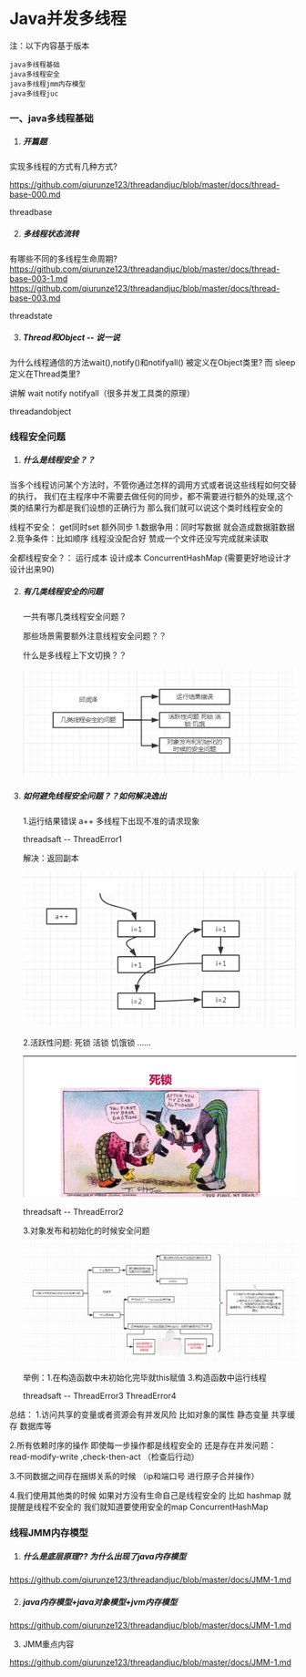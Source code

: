 # Java并发多线程

注：以下内容基于版本

```properties
java多线程基础
java多线程安全
java多线程jmm内存模型
java多线程juc
```



### 一、java多线程基础

1. ##### 开篇题

 实现多线程的方式有几种方式? 
 
 https://github.com/qiurunze123/threadandjuc/blob/master/docs/thread-base-000.md

 threadbase
 
2. ##### 多线程状态流转

 有哪些不同的多线程生命周期? 
 https://github.com/qiurunze123/threadandjuc/blob/master/docs/thread-base-003-1.md 
 https://github.com/qiurunze123/threadandjuc/blob/master/docs/thread-base-003.md
 
 threadstate

3. ##### Thread和Object -- 说一说
 
 为什么线程通信的方法wait(),notify()和notifyall() 被定义在Object类里? 而 sleep定义在Thread类里?
   
 讲解 wait notify notifyall（很多并发工具类的原理）
 
 threadandobject 
   
### 线程安全问题

1. ##### 什么是线程安全？？

 当多个线程访问某个方法时，不管你通过怎样的调用方式或者说这些线程如何交替的执行，
 我们在主程序中不需要去做任何的同步，都不需要进行额外的处理,这个类的结果行为都是我们设想的正确行为
 那么我们就可以说这个类时线程安全的
 
 线程不安全： get同时set 额外同步
 1.数据争用：同时写数据 就会造成数据脏数据
 2.竞争条件：比如顺序 线程没没配合好 赞成一个文件还没写完成就来读取
 
 全都线程安全？： 运行成本 设计成本 ConcurrentHashMap (需要更好地设计才设计出来90)

2. ##### 有几类线程安全的问题 
    
    一共有哪几类线程安全问题？
    
    那些场景需要额外注意线程安全问题？？
    
    什么是多线程上下文切换？？

   ![img](https://raw.githubusercontent.com/qiurunze123/imageall/master/threadsafe001.png)

3. ##### 如何避免线程安全问题？？如何解决逸出

   1.运行结果错误 a++ 多线程下出现不准的请求现象
   
   threadsaft -- ThreadError1
   
   解决：返回副本
   
   ![img](https://raw.githubusercontent.com/qiurunze123/imageall/master/threaderror1.png)
   
   2.活跃性问题: 死锁 活锁 饥饿锁 ......
   
   ![img](https://raw.githubusercontent.com/qiurunze123/imageall/master/threaderror2.png)
   
   threadsaft -- ThreadError2
       
   3.对象发布和初始化的时候安全问题

   ![img](https://raw.githubusercontent.com/qiurunze123/imageall/master/threadsafe002-1.png)

   举例：1.在构造函数中未初始化完毕就this赋值
        3.构造函数中运行线程
        
   threadsaft -- ThreadError3 ThreadError4

 总结： 1.访问共享的变量或者资源会有并发风险 比如对象的属性 静态变量 共享缓存 数据库等
 
 2.所有依赖时序的操作 即使每一步操作都是线程安全的 还是存在并发问题：read-modify-write ,check-then-act （检查后行动）
 
 3.不同数据之间存在捆绑关系的时候 （ip和端口号 进行原子合并操作）
 
 4.我们使用其他类的时候 如果对方没有生命自己是线程安全的  比如 hashmap 就提醒是线程不安全的 我们就知道要使用安全的map ConcurrentHashMap

### 线程JMM内存模型

  1. ##### 什么是底层原理?? 为什么出现了java内存模型
  
   https://github.com/qiurunze123/threadandjuc/blob/master/docs/JMM-1.md
   
  2. ##### java内存模型+java对象模型+jvm内存模型
   
   https://github.com/qiurunze123/threadandjuc/blob/master/docs/JMM-1.md

  3. JMM重点内容
     
   https://github.com/qiurunze123/threadandjuc/blob/master/docs/JMM-1.md



